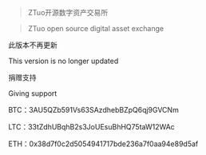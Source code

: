 
> ZTuo开源数字资产交易所

> ZTuo open source digital asset exchange

此版本不再更新

This version is no longer updated


捐赠支持

Giving support

BTC：3AU5QZb591Vs63SAzdhebBZpQ6qj9GVCNm

LTC：33tZdhUBqhB2s3JoUEsuBhHQ75taW12WAc

ETH：0x38d7f0c2d5054941717bde236a7f0aa94e89d5af
